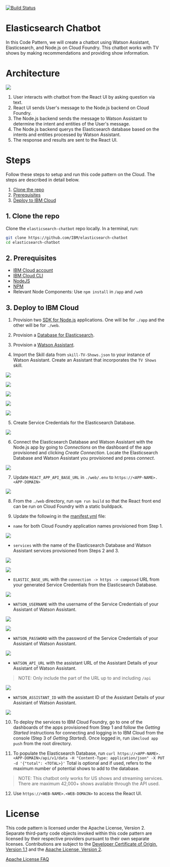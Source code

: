 [![Build Status](https://travis-ci.com/IBM/elasticsearch-chatbot.svg?branch=master)](https://travis-ci.com/IBM/elasticsearch-chatbot)

# Elasticsearch Chatbot

In this Code Pattern, we will create a chatbot using Watson Assistant, Elasticsearch, and Node.js on Cloud Foundry. This chatbot works with TV shows by making recommendations and providing show information.

# Architecture

![](readme_images/architecture.png)

1. User interacts with chatbot from the React UI by asking question via text.
2. React UI sends User's message to the Node.js backend on Cloud Foundry. 
3. The Node.js backend sends the message to Watson Assistant to determine the intent and entities of the User's message.
4. The Node.js backend querys the Elasticsearch database based on the intents and entities processed by Watson Assistant.
5. The response and results are sent to the React UI.

# Steps

Follow these steps to setup and run this code pattern on the Cloud. The steps are described in detail below.

1. [Clone the repo](#1-clone-the-repo)
2. [Prerequisites](#2-prerequisites)
3. [Deploy to IBM Cloud](#3-deploy-to-ibm-cloud)

## 1. Clone the repo

Clone the `elasticsearch-chatbot` repo locally. In a terminal, run:

```bash
git clone https://github.com/IBM/elasticsearch-chatbot
cd elasticsearch-chatbot
```

## 2. Prerequisites

* [IBM Cloud account](https://cloud.ibm.com/registration)
* [IBM Cloud CLI](https://cloud.ibm.com/docs/cli?topic=cloud-cli-ibmcloud-cli&locale=en-US#overview)
* [NodeJS](https://nodejs.org/en/download/)
* [NPM](https://www.npmjs.com/get-npm)
* Relevant Node Components: Use `npm install` in `/app` and `/web`

## 3. Deploy to IBM Cloud

1. Provision two [SDK for Node.js](https://cloud.ibm.com/catalog/starters/sdk-for-nodejs) applications. One will be for `./app` and the other will be for `./web`.

2. Provision a [Database for Elasticsearch](https://cloud.ibm.com/catalog/services/databases-for-elasticsearch).

3. Provision a [Watson Assistant](https://cloud.ibm.com/catalog/services/watson-assistant).

4. Import the Skill data from `skill-TV-Shows.json` to your instance of Watson Assistant. Create an Assistant that incorporates the `TV Shows` skill.

![](readme_images/wa_import_1.png)

![](readme_images/wa_import_2.png)

![](readme_images/wa_import_3.png)

![](readme_images/wa_create_1.png)

![](readme_images/wa_create_2.png)

5. Create Service Credentials for the Elasticsearch Database.

![](readme_images/elastic_credentials.png)

6. Connect the Elasticsearch Database and Watson Assistant with the Node.js app by going to *Connections* on the dashboard of the app provisioned and clicking *Create Connection*. Locate the Elasticsearch Database and Watson Assistant you provisioned and press *connect*.

![](readme_images/cf_connection.png)

7. Update `REACT_APP_API_BASE_URL` in `./web/.env` to `https://<APP-NAME>.<APP-DOMAIN>`

![](readme_images/cf_node_host_domain.png)

8. From the `./web` directory, run `npm run build` so that the React front end can be run on Cloud Foundry with a static buildpack.

9. Update the following in the [manifest.yml](manifest.yml) file:

* `name` for both Cloud Foundry application names provisioned from Step 1.

![](readme_images/cf_node_name.png)

* `services` with the name of the Elasticsearch Database and Watson Assistant services provisioned from Steps 2 and 3.

![](readme_images/elastic_name.png)

![](readme_images/wa_name.png)

* `ELASTIC_BASE_URL` with the `connection -> https -> composed` URL from your generated Service Credentials from the Elasticsearch Database.

![](readme_images/elastic_base_url.png)

* `WATSON_USERNAME` with the username of the Service Credentials of your Assistant of Watson Assistant.

![](readme_images/wa_settings.png)

![](readme_images/wa_username.png)

* `WATSON_PASSWORD` with the password of the Service Credentials of your Assistant of Watson Assistant.

![](readme_images/wa_password.png)

* `WATSON_API_URL` with the assistant URL of the Assistant Details of your Assistant of Watson Assistant.
> NOTE: Only include the part of the URL up to and including `/api` 
 
![](readme_images/wa_url.png)

* `WATSON_ASSISTANT_ID` with the assistant ID of the Assistant Details of your Assistant of Watson Assistant.

![](readme_images/wa_id.png)

10. To deploy the services to IBM Cloud Foundry, go to one of the dashboards of the apps provisioned from Step 1 and follow the *Getting Started* instructions for connecting and logging in to IBM Cloud from the console (Step 3 of *Getting Started*). Once logged in, run `ibmcloud app push` from the root directory.

11. To populate the Elasticsearch Database, run `curl https://<APP-NAME>.<APP-DOMAIN>/api/v1/data -H "Content-Type: application/json" -X PUT -d '{"total": <TOTAL>}'` Total is optional and if used, refers to the maximum number of potential shows to add to the database.
> NOTE: This chatbot only works for US shows and streaming services. There are maximum 42,000+ shows available through the API used.

12. Use `https://<WEB-NAME>.<WEB-DOMAIN>` to access the React UI.

# License

This code pattern is licensed under the Apache License, Version 2. Separate third-party code objects invoked within this code pattern are licensed by their respective providers pursuant to their own separate licenses. Contributions are subject to the [Developer Certificate of Origin, Version 1.1](https://developercertificate.org/) and the [Apache License, Version 2](https://www.apache.org/licenses/LICENSE-2.0.txt).

[Apache License FAQ](https://www.apache.org/foundation/license-faq.html#WhatDoesItMEAN)
